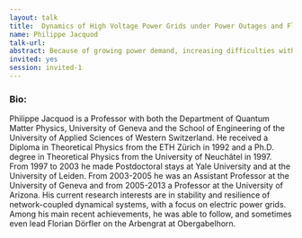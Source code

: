 ```yaml
---
layout: talk
title:  Dynamics of High Voltage Power Grids under Power Outages and Fluctuations
name: Philippe Jacquod 
talk-url: 
abstract: Because of growing power demand, increasing difficulties with grid upgrades, and the emergence of intermittent new renewable energy sources, electric power systems are more and more often operated closer to their maximal capacity. The increasing penetration of new renewable energy sources furthermore reduces the overall mechanical inertia available. All this raises important grid stability issues over short to medium time scales, which can be answered only through in-depth investigations of power grid dynamics over large geographical scales. I will first describe PanTaGruEl, a dynamical grid model we constructed to investigate voltage angle and frequency dynamics following disturbances in the synchronous grid of continental Europe. PanTaGruEl will then be used to corroborate theoretical predictions (i) on global grid robustness, (ii) on the location of local grid vulnerabilities, (iii) on the optimal location of mechanical inertia and of primary control and (iv) on the propagation of frequency waves following local disturbances. Time and spatial scales are identified, which separate regimes with different dynamical behaviors. 
invited: yes
session: invited-1
---
```


### Bio:
Philippe Jacquod is a Professor with both the Department of Quantum Matter Physics, University of Geneva and the School of Engineering of the University of Applied Sciences of Western Switzerland. He received a Diploma in Theoretical Physics from the ETH Zürich in 1992 and a Ph.D. degree in Theoretical Physics from the University of Neuchâtel in 1997. From 1997 to 2003 he made Postdoctoral stays at Yale University and at the University of Leiden. From 2003-2005 he was an Assistant Professor at the University of Geneva and from 2005-2013 a Professor at the University of Arizona. His current research interests are in stability and resilience of network-coupled dynamical systems, with a focus on electric power grids. Among his main recent achievements, he was able to follow, and sometimes even lead Florian Dörfler on the Arbengrat at Obergabelhorn.
